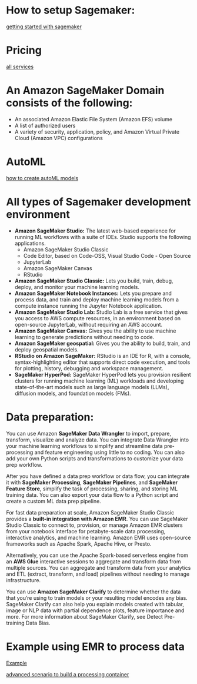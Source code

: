 # How to setup Sagemaker:

[getting started with sagemaker](https://docs.aws.amazon.com/sagemaker/latest/dg/gs.html)

# Pricing

[all services](http://aws.amazon.com/sagemaker/pricing/)

# An Amazon SageMaker Domain consists of the following:

* An associated Amazon Elastic File System (Amazon EFS) volume
* A list of authorized users
* A variety of security, application, policy, and Amazon Virtual Private Cloud (Amazon VPC) configurations

# AutoML
[how to create autoML models](https://docs.aws.amazon.com/sagemaker/latest/dg/autopilot-automate-model-development.html)

# All types of Sagemaker development environment
 * **Amazon SageMaker Studio:** The latest web-based experience for running ML workflows with a suite of IDEs. Studio supports the following applications.
      * Amazon SageMaker Studio Classic
      * Code Editor, based on Code-OSS, Visual Studio Code - Open Source
      * JupyterLab
      * Amazon SageMaker Canvas
      * RStudio
 * **Amazon SageMaker Studio Classic:** Lets you build, train, debug, deploy, and monitor your machine learning models.
 * **Amazon SageMaker Notebook Instances:** Lets you prepare and process data, and train and deploy machine learning models from a compute instance running the Jupyter Notebook application.
 * **Amazon SageMaker Studio Lab:** Studio Lab is a free service that gives you access to AWS compute resources, in an environment based on open-source JupyterLab, without requiring an AWS account.
 * **Amazon SageMaker Canvas:** Gives you the ability to use machine learning to generate predictions without needing to code.
 * **Amazon SageMaker geospatial:** Gives you the ability to build, train, and deploy geospatial models.
 * **RStudio on Amazon SageMaker:** RStudio is an IDE for R, with a console, syntax-highlighting editor that supports direct code execution, and tools for plotting, history, debugging and workspace management.
 * **SageMaker HyperPod:** SageMaker HyperPod lets you provision resilient clusters for running machine learning (ML) workloads and developing state-of-the-art models such as large language models (LLMs), diffusion models, and foundation models (FMs).


# Data preparation:
You can use Amazon **SageMaker Data Wrangler** to import, prepare, transform, visualize and analyze data. You can integrate Data Wrangler into your machine learning workflows to simplify and streamline data pre-processing and feature engineering using little to no coding. You can also add your own Python scripts and transformations to customize your data prep workflow.

After you have defined a data prep workflow or data flow, you can integrate it with **SageMaker Processing**, **SageMaker Pipelines**, and **SageMaker Feature Store**, simplify the task of processing, sharing, and storing ML training data. You can also export your data flow to a Python script and create a custom ML data prep pipeline.

For fast data preparation at scale, Amazon SageMaker Studio Classic provides a **built-in integration with Amazon EMR**. You can use SageMaker Studio Classic to connect to, provision, or manage Amazon EMR clusters from your notebook interface for petabyte-scale data processing, interactive analytics, and machine learning. Amazon EMR uses open-source frameworks such as Apache Spark, Apache Hive, or Presto. 

Alternatively, you can use the Apache Spark-based serverless engine from an **AWS Glue** interactive sessions to aggregate and transform data from multiple sources. You can aggregate and transform data from your analytics and ETL (extract, transform, and load) pipelines without needing to manage infrastructure.

You can use **Amazon SageMaker Clarify** to determine whether the data that you’re using to train models or your resulting model encodes any bias. SageMaker Clarify can also help you explain models created with tabular, image or NLP data with partial dependence plots, feature importance and more. For more information about SageMaker Clarify, see Detect Pre-training Data Bias.


# Example using EMR to process data 
[Example](https://sagemaker-examples.readthedocs.io/en/latest/sagemaker_processing/spark_distributed_data_processing/sagemaker-spark-processing.html)

[advanced scenario to build a processing container](https://docs.aws.amazon.com/sagemaker/latest/dg/build-your-own-processing-container.html)

